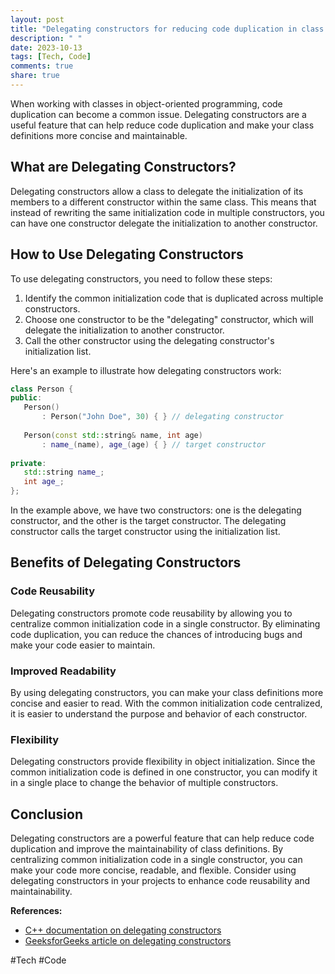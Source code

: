 ```yaml
---
layout: post
title: "Delegating constructors for reducing code duplication in class definitions"
description: " "
date: 2023-10-13
tags: [Tech, Code]
comments: true
share: true
---
```


When working with classes in object-oriented programming, code duplication can become a common issue. Delegating constructors are a useful feature that can help reduce code duplication and make your class definitions more concise and maintainable.

## What are Delegating Constructors?

Delegating constructors allow a class to delegate the initialization of its members to a different constructor within the same class. This means that instead of rewriting the same initialization code in multiple constructors, you can have one constructor delegate the initialization to another constructor.

## How to Use Delegating Constructors

To use delegating constructors, you need to follow these steps:

1. Identify the common initialization code that is duplicated across multiple constructors.
2. Choose one constructor to be the "delegating" constructor, which will delegate the initialization to another constructor.
3. Call the other constructor using the delegating constructor's initialization list.

Here's an example to illustrate how delegating constructors work:

```cpp
class Person {
public:
   Person() 
       : Person("John Doe", 30) { } // delegating constructor
   
   Person(const std::string& name, int age) 
       : name_(name), age_(age) { } // target constructor
   
private:
   std::string name_;
   int age_;
};
```

In the example above, we have two constructors: one is the delegating constructor, and the other is the target constructor. The delegating constructor calls the target constructor using the initialization list.

## Benefits of Delegating Constructors

### Code Reusability

Delegating constructors promote code reusability by allowing you to centralize common initialization code in a single constructor. By eliminating code duplication, you can reduce the chances of introducing bugs and make your code easier to maintain.

### Improved Readability

By using delegating constructors, you can make your class definitions more concise and easier to read. With the common initialization code centralized, it is easier to understand the purpose and behavior of each constructor.

### Flexibility

Delegating constructors provide flexibility in object initialization. Since the common initialization code is defined in one constructor, you can modify it in a single place to change the behavior of multiple constructors.

## Conclusion

Delegating constructors are a powerful feature that can help reduce code duplication and improve the maintainability of class definitions. By centralizing common initialization code in a single constructor, you can make your code more concise, readable, and flexible. Consider using delegating constructors in your projects to enhance code reusability and maintainability.

**References:**
- [C++ documentation on delegating constructors](https://en.cppreference.com/w/cpp/language/constructor)
- [GeeksforGeeks article on delegating constructors](https://www.geeksforgeeks.org/delegating-constructors-c/)
  
#Tech #Code